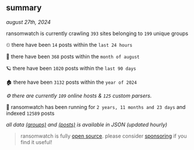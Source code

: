 
## summary
_august 27th, 2024_

ransomwatch is currently crawling `393` sites belonging to `199` unique groups

⏲ there have been `14` posts within the `last 24 hours`

🦈 there have been `368` posts within the `month of august`

🪐 there have been `1020` posts within the `last 90 days`

🏚 there have been `3132` posts within the `year of 2024`

_⚙️ there are currently `109` online hosts & `125` custom parsers._

🦕 ransomwatch has been running for `2 years, 11 months and 23 days` and indexed `12589` posts

_all data  [(groups)](http://ransomwhat.telemetry.ltd/groups) and [(posts)](http://ransomwhat.telemetry.ltd/posts) is available in JSON (updated hourly)_

> ransomwatch is fully [open source](https://github.com/joshhighet/ransomwatch#ransomwatch--). please consider [sponsoring](https://github.com/sponsors/joshhighet) if you find it useful!
